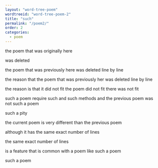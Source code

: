 ```yaml
---
layout: "word-tree-poem"
wordtreeid: "word-tree-poem-2"
title: "such"
permalink: "/poem2/"
order: 2
categories:
  - poem
---
```

<div class="original-poem-text">
    <p>the poem that was originally here</p>
    <p>was deleted</p>
    <p>the poem that was previously here was deleted line by line</p>
    <p>the reason that the poem that was previously her was deleted line by line</p>
    <p>the reason is that it did not fit the poem did not fit there was not fit</p>
    <p>such a poem require such and such methods and the previous poem was not such a poem</p>
    <p>such a pity</p>
    <p>the current poem is very different than the previous poem</p>
    <p>although it has the same exact number of lines</p>
    <p>the same exact number of lines</p>
    <p>is a feature that is common with a poem like such a poem</p>
    <p>such a poem</p>
</div>
<script>
  drawWordTreePoem("word-tree-poem-{{ page.order }}", "{{ page.title }}", "implicit", "double", [
    "the poem that was originally here",
    "was deleted",
    "the poem that was previously here was deleted line by line",
    "the reason that the poem that was previously her was deleted line by line",
    "the reason is that it did not fit the poem did not fit there was not fit",
    "such a poem require such and such methods and the previous poem was not such a poem",
    "such a pity",
    "the current poem is very different than the previous poem",
    "although it has the same exact number of lines",
    "the same exact number of lines",
    "is a feature that is common with a poem like such a poem",
    "such a poem"
  ]);
</script>